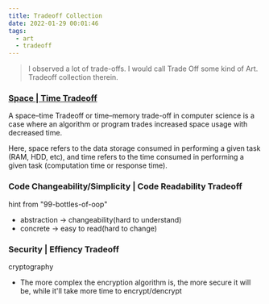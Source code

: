 ```yaml
---
title: Tradeoff Collection
date: 2022-01-29 00:01:46
tags:
  - art
  - tradeoff
---
```


> I observed a lot of trade-offs.
> I would call Trade Off some kind of Art.
> Tradeoff collection therein.

### [Space | Time Tradeoff](https://en.wikipedia.org/wiki/Space%E2%80%93time_tradeoff#:~:text=A%20space%E2%80%93time%20Trade%20off,space%20usage%20with%20decreased%20time.)

A space–time Tradeoff or time–memory trade-off in computer science is a case where an algorithm or program trades increased space usage with decreased time.

Here, space refers to the data storage consumed in performing a given task (RAM, HDD, etc), and time refers to the time consumed in performing a given task (computation time or response time).

### Code Changeability/Simplicity | Code Readability Tradeoff

hint from "99-bottles-of-oop"

+ abstraction -> changeability(hard to understand)
+ concrete -> easy to read(hard to change)

### Security | Effiency Tradeoff

cryptography

+ The more complex the encryption algorithm is, the more secure it will be, while it'll take more time to encrypt/dencrypt

